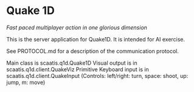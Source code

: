 Quake 1D
========
<i>Fast paced multiplayer action in one glorious dimension</i>

This is the server application for Quake1D. It is intended for AI exercise.

See PROTOCOL.md for a description of the communication protocol.

Main class is scaatis.q1d.Quake1D
Visual output is in scaatis.q1d.client.QuakeViz
Primitive Keyboard input is in scaatis.q1d.client.QuakeInput
(Controls: left/right: turn, space: shoot, up: jump, m: move)